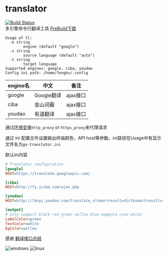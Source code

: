 # translator
[![Build Status](https://travis-ci.org/fengkx/translator.svg?branch=master)](https://travis-ci.org/fengkx/translator)       
多引擎命令行翻译工具   [PreBuild下载](https://github.com/fengkx/translator/releases)  
```
Usage of tl:
  -e string
    	engine (default "google")
  -s string
    	source language (default "auto")
  -t string
    	target language
Supported engines: google, ciba, youdao
Config ini path: /home/fengkx/.config

```
| engine名 | 中文       | 备注     |
| ------- | -------- | ------ |
| google  | Google翻译 | ajax接口 |
| ciba    | 金山词霸     | ajax接口   |
| youdao  | 有道翻译     | ajax接口 |

通过[环境变量](https://golang.org/pkg/net/http/#ProxyFromEnvironment)`http_proxy` or `https_proxy`来代理请求

通过 ini 配置文件设置输出终端颜色，API host等参数。ini路径在Usage中有显示 文件名为`go-translator.ini`

默认ini内容
```ini
# Translator configuration
[google]
HOST=https://translate.googleapis.com/

[ciba]
HOST=http://fy.iciba.com/ajax.php

[youdao]
HOST=http://fanyi.youdao.com/translate_o?smartresult=dict&smartresult=rule

[output]
# only support black red green yellow blue magenta cyan white
LabelColor=green
TextColor=white
EgColor=yellow

```

感谢 [翻译接口总结](https://juejin.im/post/5beaac9cf265da614a3a09a9)

![windows](https://i.imgur.com/urEOQbE.png)
![linux](https://i.imgur.com/PHQ6O4F.png)
